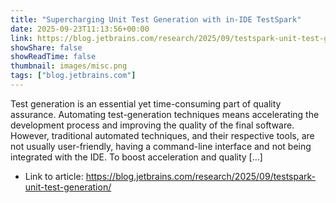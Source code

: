```yaml
---
title: "Supercharging Unit Test Generation with in-IDE TestSpark"
date: 2025-09-23T11:13:56+00:00
link: https://blog.jetbrains.com/research/2025/09/testspark-unit-test-generation/
showShare: false
showReadTime: false
thumbnail: images/misc.png
tags: ["blog.jetbrains.com"]
---
```

Test generation is an essential yet time-consuming part of quality assurance. Automating test-generation techniques means accelerating the development process and improving the quality of the final software. However, traditional automated techniques, and their respective tools, are not usually user-friendly, having a command-line interface and not being integrated with the IDE. To boost acceleration and quality […]

- Link to article: https://blog.jetbrains.com/research/2025/09/testspark-unit-test-generation/